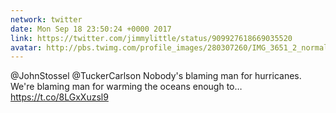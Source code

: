 ```yaml
---
network: twitter
date: Mon Sep 18 23:50:24 +0000 2017
link: https://twitter.com/jimmylittle/status/909927618669035520
avatar: http://pbs.twimg.com/profile_images/280307260/IMG_3651_2_normal.jpg
---
```


@JohnStossel @TuckerCarlson Nobody's blaming man for hurricanes. We're blaming man for warming the oceans enough to… https://t.co/8LGxXuzsl9
